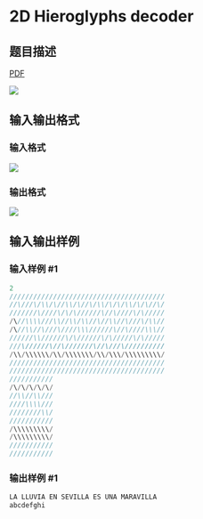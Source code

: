 # 2D Hieroglyphs decoder

## 题目描述

[problemUrl]: https://uva.onlinejudge.org/index.php?option=com_onlinejudge&Itemid=8&category=20&page=show_problem&problem=1792

[PDF](https://uva.onlinejudge.org/external/108/p10851.pdf)

![](https://cdn.luogu.com.cn/upload/vjudge_pic/UVA10851/389338bd45ba0f107080ad8fd8b57135954f51c8.png)

## 输入输出格式

### 输入格式

![](https://cdn.luogu.com.cn/upload/vjudge_pic/UVA10851/316065117fd01a960999623694dd0246b7311cbb.png)

### 输出格式

![](https://cdn.luogu.com.cn/upload/vjudge_pic/UVA10851/8744583231c2c307da18b02f5ce39e25d53ee85e.png)

## 输入输出样例

### 输入样例 #1

```cpp
2
///////////////////////////////////////
//\///\/\\/\//\\/\//\/\\/\/\/\\/\/\//\/
///////\////\/\/\//////\//\////\/\/////
/\//\\\\///\\//\\/\\//\//\\//\///\/\\//
/\//\\//\///\////\\\//////\//\////\\\//
//////\\//////\/\//////\/\/////\/\/////
///\//////\//\///////\//\///\//////////
/\\/\\\\\\/\\/\\\\\\\/\\/\\\/\\\\\\\\\/
///////////////////////////////////////
///////////////////////////////////////
///////////
/\/\/\/\/\/
//\\//\\///
////\\\\///
////////\\/
///////////
/\\\\\\\\\/
/\\\\\\\\\/
///////////
///////////
```


### 输出样例 #1

```cpp
LA LLUVIA EN SEVILLA ES UNA MARAVILLA
abcdefghi
```


